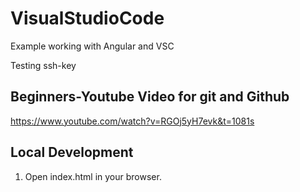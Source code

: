 # VisualStudioCode
Example working with Angular and VSC

Testing ssh-key

## Beginners-Youtube Video for git and Github

https://www.youtube.com/watch?v=RGOj5yH7evk&t=1081s


## Local Development

1. Open index.html in your browser.
